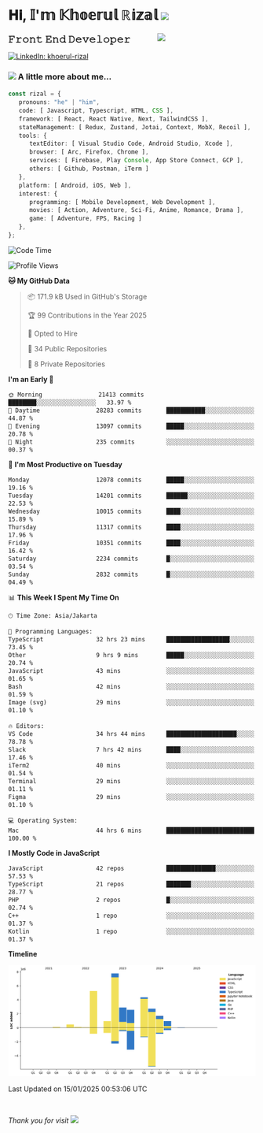 <h1> 𝐇𝐢, 𝕀'𝕞 𝕂𝕙𝕠𝕖𝕣𝕦𝕝 ℝ𝕚𝕫𝕒𝕝 <img src="https://media.giphy.com/media/mGcNjsfWAjY5AEZNw6/giphy.gif" width="50"></h1>
<img align='right' src="https://media.giphy.com/media/v1.Y2lkPTc5MGI3NjExOWI2ajR2NGJubzBsZHFuaHMwajRrcDNsNXJwOG8yb3F0NjhkNXF4OSZlcD12MV9pbnRlcm5hbF9naWZfYnlfaWQmY3Q9cw/fkZukR450RQ1qnGaq9/giphy.gif" width="200">
<strong style="font-size:20px;">𝙵𝚛𝚘𝚗𝚝 𝙴𝚗𝚍 𝙳𝚎𝚟𝚎𝚕𝚘𝚙𝚎𝚛</strong>
</p></em>

[![LinkedIn: khoerul-rizal](https://img.shields.io/badge/khoerul--rizal-blue?style=flat-square&logo=Linkedin&logoColor=white&link=https://www.linkedin.com/in/khoerul-rizal/)](https://www.linkedin.com/in/khoerul-rizal/)

### <img src="https://media.giphy.com/media/VgCDAzcKvsR6OM0uWg/giphy.gif" width="50"> A little more about me...

```typescript
const rizal = {
   pronouns: "he" | "him",
   code: [ Javascript, Typescript, HTML, CSS ],
   framework: [ React, React Native, Next, TailwindCSS ],
   stateManagement: [ Redux, Zustand, Jotai, Context, MobX, Recoil ],
   tools: {
      textEditor: [ Visual Studio Code, Android Studio, Xcode ],
      browser: [ Arc, Firefox, Chrome ],
      services: [ Firebase, Play Console, App Store Connect, GCP ],
      others: [ Github, Postman, iTerm ]
   },
   platform: [ Android, iOS, Web ],
   interest: {
      programming: [ Mobile Development, Web Development ],
      movies: [ Action, Adventure, Sci-Fi, Anime, Romance, Drama ],
      game: [ Adventure, FPS, Racing ]
   },
};
```

<!--START_SECTION:waka-->
![Code Time](http://img.shields.io/badge/Code%20Time-2%2C065%20hrs%2051%20mins-blue)

![Profile Views](http://img.shields.io/badge/Profile%20Views-0-blue)

**🐱 My GitHub Data** 

> 📦 171.9 kB Used in GitHub's Storage 
 > 
> 🏆 99 Contributions in the Year 2025
 > 
> 💼 Opted to Hire
 > 
> 📜 34 Public Repositories 
 > 
> 🔑 8 Private Repositories 
 > 
**I'm an Early 🐤** 

```text
🌞 Morning                21413 commits       ████████░░░░░░░░░░░░░░░░░   33.97 % 
🌆 Daytime                28283 commits       ███████████░░░░░░░░░░░░░░   44.87 % 
🌃 Evening                13097 commits       █████░░░░░░░░░░░░░░░░░░░░   20.78 % 
🌙 Night                  235 commits         ░░░░░░░░░░░░░░░░░░░░░░░░░   00.37 % 
```
📅 **I'm Most Productive on Tuesday** 

```text
Monday                   12078 commits       █████░░░░░░░░░░░░░░░░░░░░   19.16 % 
Tuesday                  14201 commits       ██████░░░░░░░░░░░░░░░░░░░   22.53 % 
Wednesday                10015 commits       ████░░░░░░░░░░░░░░░░░░░░░   15.89 % 
Thursday                 11317 commits       ████░░░░░░░░░░░░░░░░░░░░░   17.96 % 
Friday                   10351 commits       ████░░░░░░░░░░░░░░░░░░░░░   16.42 % 
Saturday                 2234 commits        █░░░░░░░░░░░░░░░░░░░░░░░░   03.54 % 
Sunday                   2832 commits        █░░░░░░░░░░░░░░░░░░░░░░░░   04.49 % 
```


📊 **This Week I Spent My Time On** 

```text
🕑︎ Time Zone: Asia/Jakarta

💬 Programming Languages: 
TypeScript               32 hrs 23 mins      ██████████████████░░░░░░░   73.45 % 
Other                    9 hrs 9 mins        █████░░░░░░░░░░░░░░░░░░░░   20.74 % 
JavaScript               43 mins             ░░░░░░░░░░░░░░░░░░░░░░░░░   01.65 % 
Bash                     42 mins             ░░░░░░░░░░░░░░░░░░░░░░░░░   01.59 % 
Image (svg)              29 mins             ░░░░░░░░░░░░░░░░░░░░░░░░░   01.10 % 

🔥 Editors: 
VS Code                  34 hrs 44 mins      ████████████████████░░░░░   78.78 % 
Slack                    7 hrs 42 mins       ████░░░░░░░░░░░░░░░░░░░░░   17.46 % 
iTerm2                   40 mins             ░░░░░░░░░░░░░░░░░░░░░░░░░   01.54 % 
Terminal                 29 mins             ░░░░░░░░░░░░░░░░░░░░░░░░░   01.11 % 
Figma                    29 mins             ░░░░░░░░░░░░░░░░░░░░░░░░░   01.10 % 

💻 Operating System: 
Mac                      44 hrs 6 mins       █████████████████████████   100.00 % 
```

**I Mostly Code in JavaScript** 

```text
JavaScript               42 repos            ██████████████░░░░░░░░░░░   57.53 % 
TypeScript               21 repos            ███████░░░░░░░░░░░░░░░░░░   28.77 % 
PHP                      2 repos             █░░░░░░░░░░░░░░░░░░░░░░░░   02.74 % 
C++                      1 repo              ░░░░░░░░░░░░░░░░░░░░░░░░░   01.37 % 
Kotlin                   1 repo              ░░░░░░░░░░░░░░░░░░░░░░░░░   01.37 % 
```



**Timeline**

![Lines of Code chart](https://raw.githubusercontent.com/khoerulrizal/khoerulrizal/main/assets/bar_graph.png)


 Last Updated on 15/01/2025 00:53:06 UTC
<!--END_SECTION:waka-->
</details>
<br/>

<em>Thank you for visit</em> <img src="https://media.giphy.com/media/v1.Y2lkPTc5MGI3NjExcHdvNm1qZWtjaGw0ZjdwM3Z3NnY2dHlueTVuODBta2FiY20wM2YybSZlcD12MV9pbnRlcm5hbF9naWZfYnlfaWQmY3Q9cw/tV25tpdKqdFa9x81k2/giphy.gif" width="40">
